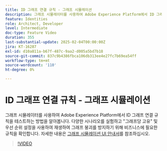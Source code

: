 ```yaml
---
title: ID 그래프 연결 규칙 - 그래프 시뮬레이션
description: 그래프 시뮬레이터를 사용하여 Adobe Experience Platform에서 ID 그래프 연결 규칙을 테스트하는 방법을 알아봅니다. 다양한 시나리오를 실험하고 "그래프당 고유" 및 우선 순위 설정을 사용하여 재생하여 그래프 붕괴를 방지하기 위해 비즈니스에 필요한 규칙을 확인합니다.
feature: Identities
role: Architect, Developer
level: Intermediate
doc-type: Feature Video
duration: 355
last-substantial-update: 2025-02-04T00:00:00Z
jira: KT-16287
exl-id: d10a811a-b67f-487c-9aa2-d005a5bd7b18
source-git-commit: 837c9b4386fbca106db313ee4e27fc7b69ea54ff
workflow-type: tm+mt
source-wordcount: '110'
ht-degree: 0%

---
```


# ID 그래프 연결 규칙 - 그래프 시뮬레이션

그래프 시뮬레이터를 사용하여 Adobe Experience Platform에서 ID 그래프 연결 규칙을 테스트하는 방법을 알아봅니다. 다양한 시나리오를 실험하고 &quot;그래프당 고유&quot; 및 우선 순위 설정을 사용하여 재생하여 그래프 붕괴를 방지하기 위해 비즈니스에 필요한 규칙을 확인합니다. 자세한 내용은 [그래프 시뮬레이션 UI 안내서](https://experienceleague.adobe.com/ko/docs/experience-platform/identity/features/identity-graph-linking-rules/graph-simulation)를 참조하십시오.

>[!VIDEO](https://video.tv.adobe.com/v/3444050/?learn=on&enablevpops&captions=kor)
